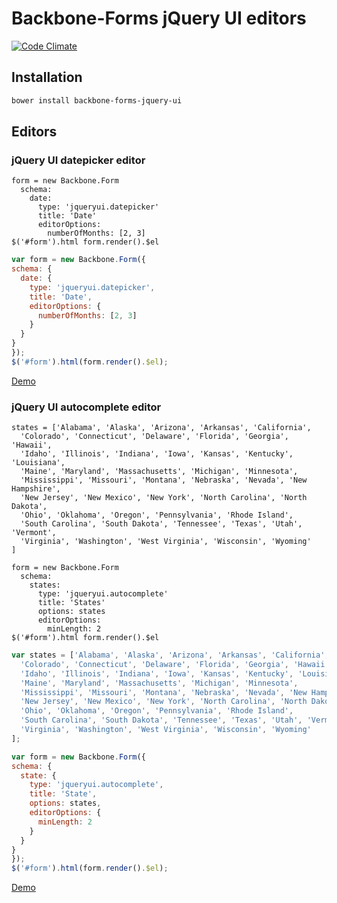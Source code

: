 # Backbone-Forms jQuery UI editors

[![Code Climate](https://codeclimate.com/github/tomi77/backbone-forms-jquery-ui/badges/gpa.svg)](https://codeclimate.com/github/tomi77/backbone-forms-jquery-ui)

## Installation

~~~bash
bower install backbone-forms-jquery-ui
~~~

## Editors

### jQuery UI datepicker editor

~~~coffee-script
form = new Backbone.Form
  schema:
    date:
      type: 'jqueryui.datepicker'
      title: 'Date'
      editorOptions:
        numberOfMonths: [2, 3]
$('#form').html form.render().$el
~~~

~~~js
var form = new Backbone.Form({
schema: {
  date: {
    type: 'jqueryui.datepicker',
    title: 'Date',
    editorOptions: {
      numberOfMonths: [2, 3]
    }
  }
}
});
$('#form').html(form.render().$el);
~~~

[Demo](https://tomi77.github.io/backbone-forms-jquery-ui/datepicker.html)

### jQuery UI autocomplete editor

~~~coffee-script
states = ['Alabama', 'Alaska', 'Arizona', 'Arkansas', 'California',
  'Colorado', 'Connecticut', 'Delaware', 'Florida', 'Georgia', 'Hawaii',
  'Idaho', 'Illinois', 'Indiana', 'Iowa', 'Kansas', 'Kentucky', 'Louisiana',
  'Maine', 'Maryland', 'Massachusetts', 'Michigan', 'Minnesota',
  'Mississippi', 'Missouri', 'Montana', 'Nebraska', 'Nevada', 'New Hampshire',
  'New Jersey', 'New Mexico', 'New York', 'North Carolina', 'North Dakota',
  'Ohio', 'Oklahoma', 'Oregon', 'Pennsylvania', 'Rhode Island',
  'South Carolina', 'South Dakota', 'Tennessee', 'Texas', 'Utah', 'Vermont',
  'Virginia', 'Washington', 'West Virginia', 'Wisconsin', 'Wyoming'
]

form = new Backbone.Form
  schema:
    states:
      type: 'jqueryui.autocomplete'
      title: 'States'
      options: states
      editorOptions:
        minLength: 2
$('#form').html form.render().$el
~~~

~~~js
var states = ['Alabama', 'Alaska', 'Arizona', 'Arkansas', 'California',
  'Colorado', 'Connecticut', 'Delaware', 'Florida', 'Georgia', 'Hawaii',
  'Idaho', 'Illinois', 'Indiana', 'Iowa', 'Kansas', 'Kentucky', 'Louisiana',
  'Maine', 'Maryland', 'Massachusetts', 'Michigan', 'Minnesota',
  'Mississippi', 'Missouri', 'Montana', 'Nebraska', 'Nevada', 'New Hampshire',
  'New Jersey', 'New Mexico', 'New York', 'North Carolina', 'North Dakota',
  'Ohio', 'Oklahoma', 'Oregon', 'Pennsylvania', 'Rhode Island',
  'South Carolina', 'South Dakota', 'Tennessee', 'Texas', 'Utah', 'Vermont',
  'Virginia', 'Washington', 'West Virginia', 'Wisconsin', 'Wyoming'
];

var form = new Backbone.Form({
schema: {
  state: {
    type: 'jqueryui.autocomplete',
    title: 'State',
    options: states,
    editorOptions: {
      minLength: 2
    }
  }
}
});
$('#form').html(form.render().$el);
~~~

[Demo](https://tomi77.github.io/backbone-forms-jquery-ui/datepicker.html)
